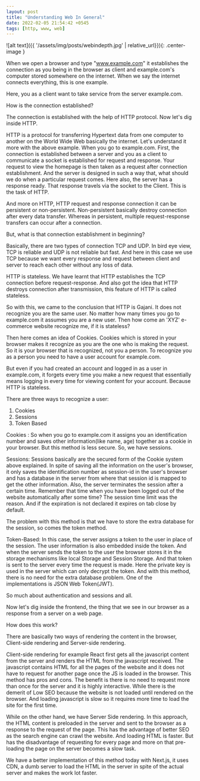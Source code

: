 ```yaml
---
layout: post
title: "Understanding Web In General"
date: 2022-02-05 21:54:42 +0545
tags: [http, www, web]
---
```


![alt text]({{ '/assets/img/posts/webindepth.jpg' | relative_url}}){: .center-image }

When we open a browser and type "www.example.com" it establishes the connection as you being in the browser as client and example.com's computer stored somewhere on the internet.
When we say the internet connects everything, this is one example.

Here, you as a client want to take service from the server example.com.

How is the connection established?

The connection is established with the help of HTTP protocol. Now let's dig inside HTTP.

HTTP is a protocol for transferring Hypertext data from one computer to another on the World Wide Web basically the internet. Let's understand it more with the above example. When you go to example.com. First, the connection is established between a server and you as a client to communicate a socket is established for request and response. Your request to view the homepage is then taken as a request after connection establishment. And the server is designed in such a way that, what should we do when a particular request comes. Here also, the server has a response ready. That response travels via the socket to the Client. This is the task of HTTP.

And more on HTTP, HTTP request and response connection it can be persistent or non-persistent. Non-persistent basically destroy connection after every data transfer. Whereas in persistent, multiple request-response transfers can occur after a connection.

But, what is that connection establishment in beginning?

Basically, there are two types of connection TCP and UDP. In bird eye view, TCP is reliable and UDP is not reliable but fast. And here in this case we use TCP because we want every response and request between client and server to reach each other without any loss of data.

HTTP is stateless. We have learnt that HTTP establishes the TCP connection before request-response. And also got the idea that HTTP destroys connection after transmission, this feature of HTTP is called stateless.

So with this, we came to the conclusion that HTTP is Gajani. It does not recognize you are the same user. No matter how many times you go to example.com it assumes you are a new user. Then how come an 'XYZ' e-commerce website recognize me, if it is stateless?

Then here comes an idea of Cookies. Cookies which is stored in your browser makes it recognize as you are the one who is making the request. So it is your browser that is recognized, not you a person. To recognize you as a person you need to have a user account for example.com.

But even if you had created an account and logged in as a user in example.com, it forgets every time you make a new request that essentially means logging in every time for viewing content for your account. Because HTTP is stateless.

There are three ways to recognize a user:

1. Cookies
2. Sessions
3. Token Based

Cookies :
So when you go to example.com it assigns you an identification number and saves other information(like name, age) together as a cookie in your browser. But this method is less secure. So, we have sessions.

Sessions:
Sessions basically are the secured form of the Cookie system above explained. In spite of saving all the information on the user's browser, it only saves the identification number as session-id in the user's browser and has a database in the server from where that session id is mapped to get the other information. Also, the server terminates the session after a certain time. Remember that time when you have been logged out of the website automatically after some time? The session time limit was the reason. And if the expiration is not declared it expires on tab close by default.

The problem with this method is that we have to store the extra database for the session, so comes the token method.

Token-Based:
In this case, the server assigns a token to the user in place of the session. The user information is also embedded inside the token. And when the server sends the token to the user the browser stores it in the storage mechanisms like local Storage and Session Storage. And that token is sent to the server every time the request is made. Here the private key is used in the server which can only decrypt the token.
And with this method, there is no need for the extra database problem. One of the implementations is JSON Web Token(JWT).

So much about authentication and sessions and all.

Now let's dig inside the frontend, the thing that we see in our browser as a response from a server on a web page.

How does this work?

There are basically two ways of rendering the content in the browser, Client-side rendering and Server-side rendering.

Client-side rendering for example React first gets all the javascript content from the server and renders the HTML from the javascript received. The javascript contains HTML for all the pages of the website and it does not have to request for another page once the JS is loaded in the browser. This method has pros and cons. The benefit is there is no need to request more than once for the server and it is highly interactive. While there is the demerit of Low SEO because the website is not loaded until rendered on the browser. And loading javascript is slow so it requires more time to load the site for the first time.

While on the other hand, we have Server Side rendering. In this approach, the HTML content is preloaded in the server and sent to the browser as a response to the request of the page. This has the advantage of better SEO as the search engine can crawl the website. And loading HTML is faster. But has the disadvantage of requesting for every page and more on that pre-loading the page on the server becomes a slow task.

We have a better implementation of this method today with Next.js, it uses CDN, a dumb server to load the HTML in the server in spite of the actual server and makes the work lot faster.
